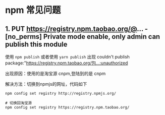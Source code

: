 # npm 常见问题

## 1. PUT https://registry.npm.taobao.org/@... - [no_perms] Private mode enable, only admin can publish this module

使用 `npm publish` 或者使用 `yarn publish` 出现 couldn't publish package:"https://registry.npm.taobao.org/包...:unauthorized

出现原因：使用的是淘宝源 cnpm,登陆到的是 cnpm

解决方法：切换到npmjs的网址，代码如下

```
npm config set registry http://registry.npmjs.org/

# 切换回淘宝源
npm config set registry https://registry.npm.taobao.org/
```